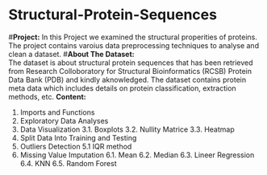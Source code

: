 # Structural-Protein-Sequences
#**Project:**
In this Project we examined the structural properities of proteins.
The project contains varoius data preprocessing techniques to analyse and
clean a dataset.
#**About The Dataset:**  
The dataset is about structural protein sequences that has been retrieved from
Research Colloboratory for Structural Bioinformatics (RCSB) Protein Data Bank
(PDB) and kindly aknowledged.
The dataset contains protein meta data which includes details on protein
classification, extraction methods, etc.
**Content:**
1. Imports and Functions
2. Exploratory Data Analyses
3. Data Visualization
3.1. Boxplots
3.2. Nullity Matrice
3.3. Heatmap
4. Split Data Into Training and Testing
5. Outliers Detection
5.1 IQR method
6. Missing Value Imputation
6.1. Mean
6.2. Median
6.3. Lineer Regression
6.4. KNN
6.5. Random Forest
